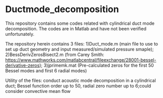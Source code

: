 # Ductmode_decomposition
This repository contains some codes related with cylindrical duct mode decomposition. The codes are in Matlab and have not been verified unfortunately.

The repository herein contains 3 files: 1)Duct_mode.m  (main file to use to set up duct geometry and input measured/simulated pressure smaple); 2)BessDerivZerosBisect2.m  (from Carey Smith: https://www.mathworks.com/matlabcentral/fileexchange/28001-bessel-derivative-zeros); 3)jprimemk.mat  (Pre-calculated zeros for the first 50 Bessel modes and first 6 radial modes)


Utility of the files: conduct acoustic mode decomposition in a cylindrical duct; Bessel function order up to 50, radial zero number up to 6;could consider convective mean flow


